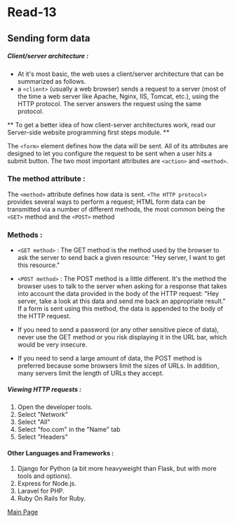 # Read-13 

## Sending form data

##### Client/server architecture :
* At it's most basic, the web uses a client/server architecture that can be summarized as follows. 
* a `<client>` (usually a web browser) sends a request to a server (most of the time a web server like Apache, Nginx, IIS, Tomcat, etc.), using the HTTP protocol. The server answers the request using the same protocol.

** To get a better idea of how client-server architectures work, read our Server-side website programming first steps module. **

The `<form>` element defines how the data will be sent. All of its attributes are designed to let you configure the request to be sent when a user hits a submit button. The two most important attributes are `<action>` and `<method>`.


### The method attribute :
The `<method>` attribute defines how data is sent. `<The HTTP protocol>` provides several ways to perform a request; HTML form data can be transmitted via a number of different methods, the most common being the `<GET>` method and the `<POST>` method


### Methods :
*  `<GET method>` : The GET method is the method used by the browser to ask the server to send back a given resource: "Hey server, I want to get this resource."

* `<POST method>` : The POST method is a little different. It's the method the browser uses to talk to the server when asking for a response that takes into account the data provided in the body of the HTTP request: "Hey server, take a look at this data and send me back an appropriate result." If a form is sent using this method, the data is appended to the body of the HTTP request.

* If you need to send a password (or any other sensitive piece of data), never use the GET method or you risk displaying it in the URL bar, which would be very insecure.
* If you need to send a large amount of data, the POST method is preferred because some browsers limit the sizes of URLs. In addition, many servers limit the length of URLs they accept.


##### Viewing HTTP requests :
1. Open the developer tools.
2. Select "Network"
3. Select "All"
4. Select "foo.com" in the "Name" tab
5. Select "Headers"

#### Other Languages and Frameworks :
1. Django for Python (a bit more heavyweight than Flask, but with more tools and  options).
2. Express for Node.js.
3. Laravel for PHP.
4. Ruby On Rails for Ruby.

[Main Page](https://thaerm94.github.io/reading-notes301)